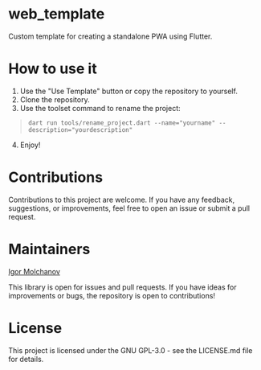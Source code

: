 # web_template

Custom template for creating a standalone PWA using Flutter.

# How to use it

1. Use the "Use Template" button or copy the repository to yourself.
2. Clone the repository.
3. Use the toolset command to rename the project:

> `dart run tools/rename_project.dart --name="yourname" --description="yourdescription"`

4. Enjoy!

# Contributions

Contributions to this project are welcome. If you have any feedback, suggestions, or improvements, feel free to open an issue or submit a pull request.

# Maintainers

[Igor Molchanov](https://github.com/meg4cyberc4t)

This library is open for issues and pull requests. If you have ideas for improvements or bugs, the repository is open to contributions!

# License

This project is licensed under the GNU GPL-3.0 - see the LICENSE.md file for details.
